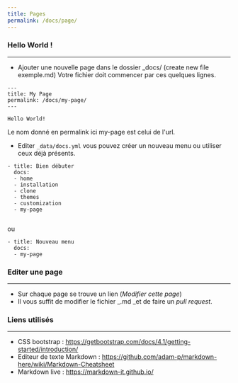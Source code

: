 ```yaml
---
title: Pages
permalink: /docs/page/
---
```


### Hello World !
---

- Ajouter une nouvelle page dans le dossier _docs/ 
(create new file exemple.md)
Votre fichier doit commencer par ces quelques lignes.

```
---
title: My Page
permalink: /docs/my-page/
---

Hello World!
```

Le nom donné en permalink ici my-page est celui de l'url.

- Editer `_data/docs.yml` vous pouvez créer un nouveau menu ou utiliser ceux déjà présents.

```
- title: Bien débuter
  docs:
  - home
  - installation
  - clone
  - themes
  - customization
  - my-page
  
```

ou

```  
- title: Nouveau menu
  docs:
  - my-page
```

### Editer une page
---

- Sur chaque page se trouve un lien (_Modifier cette page_)
- Il vous suffit de modifier le fichier _.md _et de faire un _pull request_.

### Liens utilisés
---
- CSS bootstrap : https://getbootstrap.com/docs/4.1/getting-started/introduction/
- Editeur de texte Markdown : https://github.com/adam-p/markdown-here/wiki/Markdown-Cheatsheet
- Markdown live : https://markdown-it.github.io/
